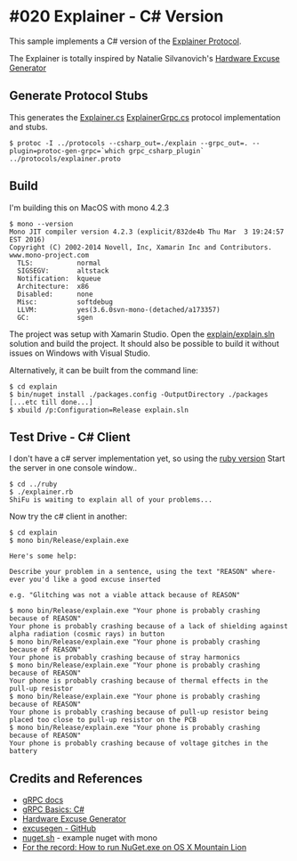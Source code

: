 # #020 Explainer - C# Version

This sample implements a C# version of the
[Explainer Protocol](../protocols/explainer.proto).

The Explainer is totally inspired by Natalie Silvanovich's
[Hardware Excuse Generator](http://natashenka.ca/hardware-excuse-generator/)

## Generate Protocol Stubs

This generates the [Explainer.cs](./Explainer.cs) [ExplainerGrpc.cs](./ExplainerGrpc.cs) protocol implementation and stubs.

```
$ protoc -I ../protocols --csharp_out=./explain --grpc_out=. --plugin=protoc-gen-grpc=`which grpc_csharp_plugin` ../protocols/explainer.proto
```

## Build

I'm building this on MacOS with mono 4.2.3

```
$ mono --version
Mono JIT compiler version 4.2.3 (explicit/832de4b Thu Mar  3 19:24:57 EST 2016)
Copyright (C) 2002-2014 Novell, Inc, Xamarin Inc and Contributors. www.mono-project.com
  TLS:           normal
  SIGSEGV:       altstack
  Notification:  kqueue
  Architecture:  x86
  Disabled:      none
  Misc:          softdebug
  LLVM:          yes(3.6.0svn-mono-(detached/a173357)
  GC:            sgen
```

The project was setup with Xamarin Studio.
Open the [explain/explain.sln](./explain/explain.sln) solution and build the project.
It should also be possible to build it without issues on Windows with Visual Studio.


Alternatively, it can be built from the command line:

```
$ cd explain
$ bin/nuget install ./packages.config -OutputDirectory ./packages
[...etc till done...]
$ xbuild /p:Configuration=Release explain.sln
```

## Test Drive - C# Client

I don't have a c# server implementation yet, so using the [ruby version](../ruby)
Start the server in one console window..

```
$ cd ../ruby
$ ./explainer.rb
ShiFu is waiting to explain all of your problems...

```

Now try the c# client in another:

```
$ cd explain
$ mono bin/Release/explain.exe

Here's some help:

Describe your problem in a sentence, using the text "REASON" where-ever you'd like a good excuse inserted

e.g. "Glitching was not a viable attack because of REASON"

$ mono bin/Release/explain.exe "Your phone is probably crashing because of REASON"
Your phone is probably crashing because of a lack of shielding against alpha radiation (cosmic rays) in button
$ mono bin/Release/explain.exe "Your phone is probably crashing because of REASON"
Your phone is probably crashing because of stray harmonics
$ mono bin/Release/explain.exe "Your phone is probably crashing because of REASON"
Your phone is probably crashing because of thermal effects in the pull-up resistor
$ mono bin/Release/explain.exe "Your phone is probably crashing because of REASON"
Your phone is probably crashing because of pull-up resistor being placed too close to pull-up resistor on the PCB
$ mono bin/Release/explain.exe "Your phone is probably crashing because of REASON"
Your phone is probably crashing because of voltage gitches in the battery
```

## Credits and References
* [gRPC docs](http://www.grpc.io/docs/)
* [gRPC Basics: C#](http://www.grpc.io/docs/tutorials/basic/csharp.html)
* [Hardware Excuse Generator](http://natashenka.ca/hardware-excuse-generator/)
* [excusegen - GitHub](https://github.com/natashenka/excusegen)
* [nuget.sh](https://gist.github.com/andypiper/2636885) - example nuget with mono
* [For the record: How to run NuGet.exe on OS X Mountain Lion](https://orientman.wordpress.com/2012/12/29/for-the-record-how-to-run-nuget-exe-on-os-x-mountain-lion/)
